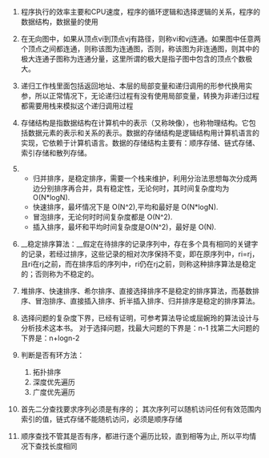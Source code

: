 1. 程序执行的效率主要和CPU速度，程序的循环逻辑和选择逻辑的关系，程序的数据结构，数据量的使用

2. 在无向图中，如果从顶点vi到顶点vj有路径，则称vi和vj连通。如果图中任意两个顶点之间都连通，则称该图为连通图，否则，称该图为非连通图，则其中的极大连通子图称为连通分量，这里所谓的极大是指子图中包含的顶点个数极大。

3. 递归工作栈里面包括返回地址、本层的局部变量和递归调用的形参代换用实参，所以正常情况下，无论递归过程有没有使用局部变量，转换为非递归过程都需要用栈来模拟这个递归调用过程

4. 存储结构是指数据结构在计算机中的表示（又称映像），也称物理结构。它包括数据元素的表示和关系的表示。数据的存储结构是逻辑结构用计算机语言的实现，它依赖于计算机语言。数据的存储结构主要有：顺序存储、链式存储、索引存储和散列存储。

5. - 归并排序，是稳定排序，需要一个栈来维护，利用分治法思想每次分成两边分别排序再合并，具有稳定性，无论何时，其时间复杂度均为 O(N*logN).
   - 快速排序，最坏情况下是 O(N^2),平均和最好是 O(N*logN).
   - 冒泡排序，无论何时时间复杂度都是 O(N^2).
   - 插入排序，最坏和平均时间复杂度是O(N^2)，最好是 O(N).
   
6. __稳定排序算法：__假定在待排序的记录序列中，存在多个具有相同的关键字的记录，若经过排序，这些记录的相对次序保持不变，即在原序列中，ri=rj，且ri在rj之前，而在排序后的序列中，ri仍在rj之前，则称这种排序算法是稳定的；否则称为不稳定的。

7. 堆排序、快速排序、希尔排序、直接选择排序不是稳定的排序算法，而基数排序、冒泡排序、直接插入排序、折半插入排序、归并排序是稳定的排序算法。

8. 选择问题的复杂度下界，已经有证明，可参考算法导论或屈婉玲的算法设计与分析技术这本书。
   对于选择问题，找最大问题的下界是：n-1
   找第二大问题的下界是：n+logn-2
   
9. 判断是否有环方法：
    1. 拓扑排序
    2. 深度优先遍历
    3. 广度优先遍历
    
10. 首先二分查找要求序列必须是有序的；
    其次序列可以随机访问任何有效范围内索引的值，链式存储不能随机访问，必须是顺序存储
    
11. 顺序查找不管其是否有序，都进行逐个遍历比较，直到相等为止,
    所以平均情况下查找长度相同